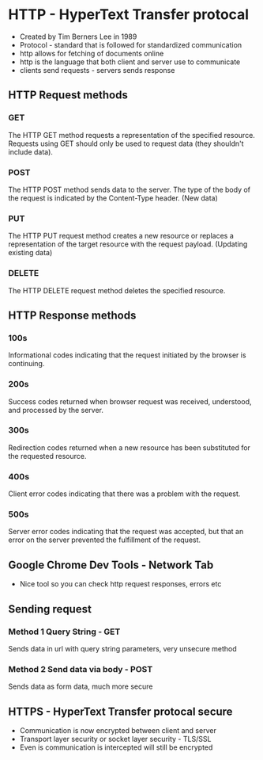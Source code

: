 # HTTP - HyperText Transfer protocal

- Created by Tim Berners Lee in 1989
- Protocol - standard that is followed for standardized communication
- http allows for fetching of documents online
- http is the language that both client and server use to communicate
- clients send requests - servers sends response

## HTTP Request methods

### GET

The HTTP GET method requests a representation of the specified resource. Requests using GET should only be used to request data (they shouldn't include data).

### POST

The HTTP POST method sends data to the server. The type of the body of the request is indicated by the Content-Type header.
(New data)

### PUT

The HTTP PUT request method creates a new resource or replaces a representation of the target resource with the request payload.
(Updating existing data)

### DELETE

The HTTP DELETE request method deletes the specified resource.

## HTTP Response methods

### 100s

Informational codes indicating that the request initiated by the browser is continuing.

### 200s

Success codes returned when browser request was received, understood, and processed by the server.

### 300s

Redirection codes returned when a new resource has been substituted for the requested resource.

### 400s

Client error codes indicating that there was a problem with the request.

### 500s

Server error codes indicating that the request was accepted, but that an error on the server prevented the fulfillment of the request.

## Google Chrome Dev Tools - Network Tab

- Nice tool so you can check http request responses, errors etc

## Sending request

### Method 1 Query String - GET

Sends data in url with query string parameters, very unsecure method

### Method 2 Send data via body - POST

Sends data as form data, much more secure

## HTTPS - HyperText Transfer protocal secure

- Communication is now encrypted between client and server
- Transport layer security or socket layer security - TLS/SSL
- Even is communication is intercepted will still be encrypted
